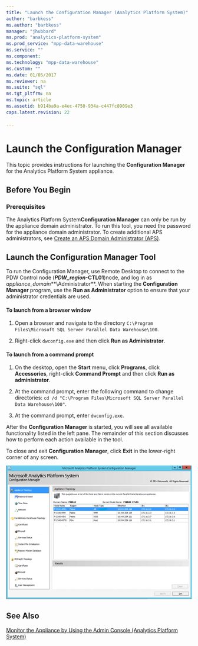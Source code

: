 ```yaml
---
title: "Launch the Configuration Manager (Analytics Platform System)"
author: "barbkess" 
ms.author: "barbkess"
manager: "jhubbard"	  
ms.prod: "analytics-platform-system"
ms.prod_service: "mpp-data-warehouse"
ms.service: ""
ms.component:
ms.technology: "mpp-data-warehouse"
ms.custom: ""
ms.date: 01/05/2017
ms.reviewer: na
ms.suite: "sql"
ms.tgt_pltfrm: na
ms.topic: article
ms.assetid: b914ba9a-e4ec-4750-934a-c447fc8909e3
caps.latest.revision: 22

---
```

# Launch the Configuration Manager
This topic provides instructions for launching the **Configuration Manager** for the Analytics Platform System appliance.  
  
## Before You Begin  
  
### Prerequisites  
The Analytics Platform System**Configuration Manager** can only be run by the appliance domain administrator. To run this tool, you need the password for the appliance domain administrator. To create additional APS administrators, see [Create an APS Domain Administrator &#40;APS&#41;](create-an-aps-domain-administrator-aps.md).  
  
## <a name="Accessing"></a>Launch the Configuration Manager Tool  
To run the Configuration Manager, use Remote Desktop to connect to the PDW Control node (***PDW_region*-CTL01**)node, and log in as *appliance_domain***\Administrator**. When starting the **Configuration Manager** program, use the **Run as Administrator** option to ensure that your administrator credentials are used.  
  
#### To launch from a browser window  
  
1.  Open a browser and navigate to the directory `C:\Program Files\Microsoft SQL Server Parallel Data Warehouse\100`.  
  
2.  Right-click `dwconfig.exe` and then click **Run as Administrator**.  
  
#### To launch from a command prompt  
  
1.  On the desktop, open the **Start** menu, click **Programs**, click **Accessories**, right-click **Command Prompt** and then click **Run as administrator**.  
  
2.  At the command prompt, enter the following command to change directories: `cd /d "C:\Program Files\Microsoft SQL Server Parallel Data Warehouse\100"`.  
  
3.  At the command prompt, enter `dwconfig.exe`.  
  
After the **Configuration Manager** is started, you will see all available functionality listed in the left pane. The remainder of this section discusses how to perform each action available in the tool.  
  
To close and exit **Configuration Manager**, click **Exit** in the lower-right corner of any screen.  
  
![SQL_Server_PDW_DWConfig_ApplTop](./media/launch-the-configuration-manager/SQL_Server_PDW_DWConfig_ApplTop.png "SQL_Server_PDW_DWConfig_ApplTop")  
  
## See Also  
[Monitor the Appliance by Using the Admin Console &#40;Analytics Platform System&#41;](monitor-the-appliance-by-using-the-admin-console.md)  
  
